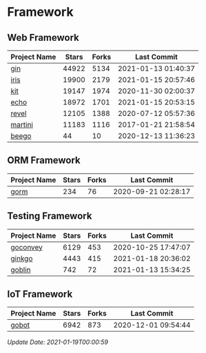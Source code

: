 # Framework

## Web Framework
| Project Name | Stars | Forks | Last Commit |
| ------------ | ----- | ----- | ----------- |
| [gin](https://github.com/gin-gonic/gin) | 44922 | 5134 | 2021-01-13 01:40:37 |
| [iris](https://github.com/kataras/iris) | 19900 | 2179 | 2021-01-15 20:57:46 |
| [kit](https://github.com/go-kit/kit) | 19147 | 1974 | 2020-11-30 02:00:37 |
| [echo](https://github.com/labstack/echo) | 18972 | 1701 | 2021-01-15 20:53:15 |
| [revel](https://github.com/revel/revel) | 12105 | 1388 | 2020-07-12 05:57:36 |
| [martini](https://github.com/go-martini/martini) | 11183 | 1116 | 2017-01-21 21:58:54 |
| [beego](https://github.com/astaxie/beego) | 44 | 10 | 2020-12-13 11:36:23 |

## ORM Framework
| Project Name | Stars | Forks | Last Commit |
| ------------ | ----- | ----- | ----------- |
| [gorm](https://github.com/jinzhu/gorm) | 234 | 76 | 2020-09-21 02:28:17 |

## Testing Framework
| Project Name | Stars | Forks | Last Commit |
| ------------ | ----- | ----- | ----------- |
| [goconvey](https://github.com/smartystreets/goconvey) | 6129 | 453 | 2020-10-25 17:47:07 |
| [ginkgo](https://github.com/onsi/ginkgo) | 4443 | 415 | 2021-01-18 20:36:02 |
| [goblin](https://github.com/franela/goblin) | 742 | 72 | 2021-01-13 15:34:25 |

## IoT Framework
| Project Name | Stars | Forks | Last Commit |
| ------------ | ----- | ----- | ----------- |
| [gobot](https://github.com/hybridgroup/gobot) | 6942 | 873 | 2020-12-01 09:54:44 |

*Update Date: 2021-01-19T00:00:59*
